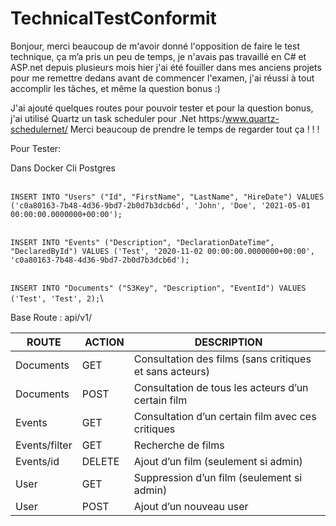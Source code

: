 # TechnicalTestConformit

Bonjour, merci beaucoup de m'avoir donné l'opposition de faire le test technique, ça m’a pris un peu de temps, je n'avais pas travaillé en C# et ASP.net depuis plusieurs mois hier j'ai été fouiller dans mes anciens projets pour me remettre dedans avant de commencer l'examen, j'ai réussi à tout accomplir les tâches, et même la question bonus :)

J'ai ajouté quelques routes pour pouvoir tester et pour la question bonus, j'ai utilisé Quartz un task scheduler pour .Net https:/www.quartz-schedulernet/
Merci beaucoup de prendre le temps de regarder tout ça ! ! !


Pour Tester:

Dans Docker Cli Postgres
<br/>
<br/>

`INSERT INTO "Users" ("Id", "FirstName", "LastName", "HireDate") VALUES ('c0a80163-7b48-4d36-9bd7-2b0d7b3dcb6d', 'John', 'Doe', '2021-05-01 00:00:00.0000000+00:00');`
<br/>
<br/>



`INSERT INTO "Events" ("Description", "DeclarationDateTime", "DeclaredById") VALUES ('Test', '2020-11-02 00:00:00.0000000+00:00', 'c0a80163-7b48-4d36-9bd7-2b0d7b3dcb6d');`
<br/>
<br/>

`INSERT INTO "Documents" ("S3Key", "Description", "EventId") VALUES ('Test', 'Test', 2);`\

Base Route : api/v1/

|ROUTE | ACTION | DESCRIPTION |
|------|--------|-------------|
| Documents                | GET        | Consultation des films (sans critiques et sans acteurs)   |
| Documents                | POST       | Consultation de tous les acteurs d’un certain film        |
| Events                   | GET        | Consultation d’un certain film avec ces critiques         |
| Events/filter            | GET        | Recherche de films                                        |
| Events/id                | DELETE     | Ajout d’un film (seulement si admin)                      |
| User                     | GET        | Suppression d’un film (seulement si admin)                |
| User                     | POST       | Ajout d’un nouveau user                                   |
